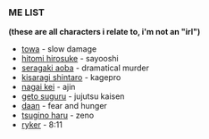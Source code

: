 ### ME LIST
<b>(these are all characters i relate to, i'm not an "irl")</b>
+ [towa](https://www.nitrochiral.com/game/slow-damage/img/characters/character_towa_near.png) - slow damage
+ [hitomi hirosuke](https://booth.pximg.net/c/620x620/5233468d-6dba-470b-912c-ce0659a49321/i/1322395/b02f7a5d-9efb-4b1a-b91c-b36fc8c419bb_base_resized.jpg) - sayooshi
+ [seragaki aoba](http://dmmd.jp/character/img/img_aoba_st.png) - dramatical murder
+ [kisaragi shintaro](https://pbs.twimg.com/media/E1JRSAeXMAQCsxd?format=png&name=900x900) - kagepro
+ [nagai kei](https://ogre.natalie.mu/media/news/eiga/2016/1104/ajin_201611_02.jpg?imwidth=750&imdensity=1) - ajin
+ [geto suguru](https://i.pinimg.com/originals/0e/01/c7/0e01c70df4135c5e06f692316c20913f.jpg) - jujutsu kaisen
+ [daan](https://pbs.twimg.com/media/GJUNtjgWAAA-FIu?format=png&name=900x900) - fear and hunger
+ [tsugino haru](https://static1.personality-database.com/profile_images/bf3ce3d4750649c88f21c1aa943b1b6a.png) - zeno
+ [ryker](https://rossocadere.neocities.org/assets/icons/rykerportrait.png) - 8:11
